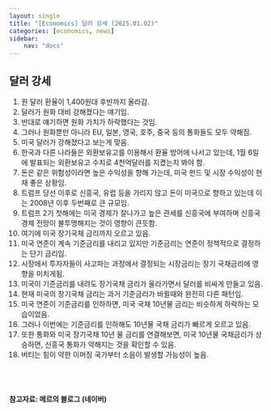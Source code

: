 ```yaml
---
layout: single
title: "[Economics] 달러 강세 (2025.01.02)"
categories: [economics, news]
sidebar:
    nav: "docs"
---
```


## 달러 강세
1. 원 달러 환율이 1,400원대 후반까지 올라감.
1. 달러가 원화 대비 강해졌다는 얘기임.
1. 반대로 얘기하면 원화 가치가 하락했다는 것임.
1. 그러나 원화뿐만 아니라 EU, 일본, 영국, 호주, 중국 등의 통화들도 모두 약해짐.
1. 미국 달러가 강해졌다고 보는게 맞음.
1. 한국과 다른 나라들은 외환보유고를 이용해서 환율 방어에 나서고 있는데, 1월 6일에 발표되는 외환보유고 수치로 4천억달러를 지켰는지 봐야 함.
1. 돈은 같은 위험성이라면 높은 수익성을 향해 가는데, 미국 펀드 및 시장 수익성이 현재 좋은 상황임.
1. 트럼프 당선 이후로 신흥국, 유럽 등을 가리지 않고 돈이 미국으로 향하고 있는데 이는 2008년 이후 두번째로 큰 규모임.
1. 트럼프 2기 첫해에는 미국 경제가 잘나가고 높은 관세를 신흥국에 부여하며 신흥국 경제 전망이 불투명해지는 것이 영향이 큰듯함.
1. 여기에 미국 장기국채 금리까지 오르고 있음.
1. 미국 연준이 계속 기준금리를 내리고 있지만 기준금리는 연준이 정책적으로 결정하는 단기 금리임.
1. 시장에서 투자자들이 사고파는 과정에서 결정되는 시장금리는 장기 국채금리에 영향을 미치게됨.
1. 미국이 기준금리를 내려도 장기국채 금리가 올라가면서 달러를 비싸게 만들고 있음.
1. 현재 미국의 장기국채 금리는 과거 기준금리가 바뀔때와 완전히 다른 패턴임.
1. 미국 연준이 기준금리를 인하하면, 미국 국채 10년물 금리는 비슷하게 하락하는 모습이었음.
1. 그러나 이번에는 기준금리를 인하해도 10년물 국채 금리가 빠르게 오르고 있음.
1. 또한 통화와 미국 장기국채 10년 물 금리를 연결해보면, 미국 10년물 국채금리가 상승하면, 신흥국 통화가 약해지는 것을 확인할 수 있음.
1. 버티는 힘이 약한 이머징 국가부터 소음이 발생할 가능성이 높음.



<br/>
<br/>

#### 참고자료: 메르의 블로그 (네이버) 